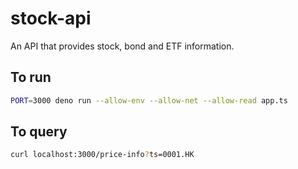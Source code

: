 # stock-api

An API that provides stock, bond and ETF information.

## To run

```bash
PORT=3000 deno run --allow-env --allow-net --allow-read app.ts
```

## To query

```bash
curl localhost:3000/price-info?ts=0001.HK
```
